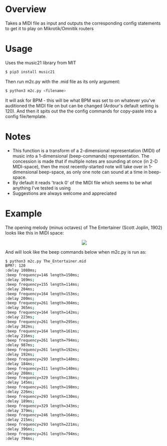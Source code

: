 # Overview
Takes a MIDI file as input and outputs the corresponding config statements to get it to play on Mikrotik/Omnitik routers

# Usage
Uses the music21 library from MIT
```sh
$ pip3 install music21
```
Then run m2c.py with the .mid file as its only argument:
```sh
$ python3 m2c.py <filename>
```

It will ask for BPM - this will be what BPM was set to on whatever you've auditioned the MIDI file on but can be changed (Ardour's default setting is 120). And then it spits out the the config commands for copy-paste into a config file/template.

# Notes
- This function is a transform of a 2-dimensional representation (MIDI) of music into a 1-dimensional (beep-commands) representation. The concession is made that if multiple notes are sounding at once (in 2-D MIDI-space), then the most recently-started note will take over in 1-dimensional beep-space, as only one note can sound at a time in beep-space.
- By default it reads 'track 0' of the MIDI file which seems to be what anything I've tested is using
- Suggestions are always welcome and appreciated

# Example

The opening melody (minus octaves) of The Entertainer (Scott Joplin, 1902) looks like this in MIDI space:

<p align="center">
<img src="https://user-images.githubusercontent.com/21364725/177835552-e8b6eac7-aecd-41a9-b563-ba758fee4df7.png" />
</p>

And will look like the beep commands below when m2c.py is run as:

```sh
$ python3 m2c.py The_Entertainer.mid
BPM?: 120
:delay 1080ms;
:beep frequency=146 length=150ms;
:delay 169ms;
:beep frequency=155 length=114ms;
:delay 204ms;
:beep frequency=164 length=153ms;
:delay 200ms;
:beep frequency=261 length=304ms;
:delay 365ms;
:beep frequency=164 length=142ms;
:delay 223ms;
:beep frequency=261 length=295ms;
:delay 382ms;
:beep frequency=164 length=161ms;
:delay 216ms;
:beep frequency=261 length=794ms;
:delay 987ms;
:beep frequency=261 length=192ms;
:delay 192ms;
:beep frequency=293 length=148ms;
:delay 184ms;
:beep frequency=311 length=140ms;
:delay 208ms;
:beep frequency=329 length=138ms;
:delay 145ms;
:beep frequency=261 length=198ms;
:delay 226ms;
:beep frequency=293 length=130ms;
:delay 189ms;
:beep frequency=329 length=343ms;
:delay 379ms;
:beep frequency=246 length=164ms;
:delay 215ms;
:beep frequency=293 length=221ms;
:delay 396ms;
:beep frequency=261 length=794ms;
:delay 794ms;
```
